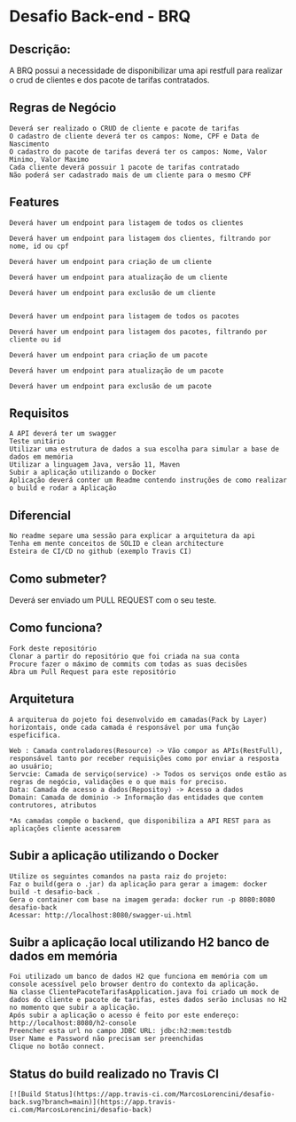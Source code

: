 Desafio Back-end - BRQ
====

## Descrição:

A BRQ possui a necessidade de disponibilizar uma api restfull para realizar o crud de clientes e dos pacote de tarifas contratados.

## Regras de Negócio

    Deverá ser realizado o CRUD de cliente e pacote de tarifas
    O cadastro de cliente deverá ter os campos: Nome, CPF e Data de Nascimento
    O cadastro do pacote de tarifas deverá ter os campos: Nome, Valor Minimo, Valor Maximo
    Cada cliente deverá possuir 1 pacote de tarifas contratado
    Não poderá ser cadastrado mais de um cliente para o mesmo CPF

## Features

    Deverá haver um endpoint para listagem de todos os clientes 
    
    Deverá haver um endpoint para listagem dos clientes, filtrando por nome, id ou cpf

    Deverá haver um endpoint para criação de um cliente

    Deverá haver um endpoint para atualização de um cliente

    Deverá haver um endpoint para exclusão de um cliente
    
    
    Deverá haver um endpoint para listagem de todos os pacotes 
    
    Deverá haver um endpoint para listagem dos pacotes, filtrando por cliente ou id

    Deverá haver um endpoint para criação de um pacote

    Deverá haver um endpoint para atualização de um pacote

    Deverá haver um endpoint para exclusão de um pacote

## Requisitos

    A API deverá ter um swagger
    Teste unitário
    Utilizar uma estrutura de dados a sua escolha para simular a base de dados em memória
    Utilizar a linguagem Java, versão 11, Maven
    Subir a aplicação utilizando o Docker
    Aplicação deverá conter um Readme contendo instruções de como realizar o build e rodar a Aplicação

## Diferencial

    No readme separe uma sessão para explicar a arquitetura da api
    Tenha em mente conceitos de SOLID e clean architecture
    Esteira de CI/CD no github (exemplo Travis CI)

## Como submeter?

Deverá ser enviado um PULL REQUEST com o seu teste.

## Como funciona?

    Fork deste repositório
    Clonar a partir do repositório que foi criada na sua conta
    Procure fazer o máximo de commits com todas as suas decisões
    Abra um Pull Request para este repositório
	
## Arquitetura
	A arquiterua do pojeto foi desenvolvido em camadas(Pack by Layer) horizontais, onde cada camada é responsável por uma função espeficifica. 
	
	Web : Camada controladores(Resource) -> Vão compor as APIs(RestFull), responsável tanto por receber requisições como por enviar a resposta ao usuário; 
	Servcie: Camada de serviço(service) -> Todos os serviços onde estão as regras de negócio, validações e o que mais for preciso.
	Data: Camada de acesso a dados(Repositoy) -> Acesso a dados
	Domain: Camada de dominio -> Informação das entidades que contem contrutores, atributos
	
	*As camadas compõe o backend, que disponibiliza a API REST para as aplicações cliente acessarem
	
## Subir a aplicação utilizando o Docker
	Utilize os seguintes comandos na pasta raiz do projeto:
	Faz o build(gera o .jar) da aplicação para gerar a imagem: docker build -t desafio-back .
	Gera o container com base na imagem gerada: docker run -p 8080:8080 desafio-back
	Acessar: http://localhost:8080/swagger-ui.html
	
## Suibr a aplicação local utilizando H2 banco de dados em memória
	Foi utilizado um banco de dados H2 que funciona em memória com um console acessível pelo browser dentro do contexto da aplicação.
	Na classe ClientePacoteTarifasApplication.java foi criado um mock de dados do cliente e pacote de tarifas, estes dados serão inclusas no H2
	no momento que subir a aplicação.
	Após subir a aplicação o acesso é feito por este endereço: http://localhost:8080/h2-console
	Preencher esta url no campo JDBC URL: jdbc:h2:mem:testdb
	User Name e Password não precisam ser preenchidas
	Clique no botão connect.
	
## Status do build realizado no Travis CI
	
	[![Build Status](https://app.travis-ci.com/MarcosLorencini/desafio-back.svg?branch=main)](https://app.travis-ci.com/MarcosLorencini/desafio-back)


	